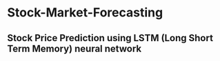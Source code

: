 # Stock-Market-Forecasting
## Stock Price Prediction using LSTM (Long Short Term Memory) neural network
